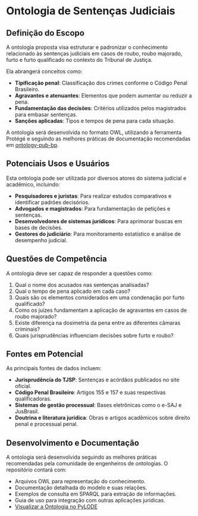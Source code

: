 # Ontologia de Sentenças Judiciais

## Definição do Escopo
A ontologia proposta visa estruturar e padronizar o conhecimento relacionado às sentenças judiciais em casos de roubo, roubo majorado, furto e furto qualificado no contexto do Tribunal de Justiça.

Ela abrangerá conceitos como:
- **Tipificação penal**: Classificação dos crimes conforme o Código Penal Brasileiro.
- **Agravantes e atenuantes**: Elementos que podem aumentar ou reduzir a pena.
- **Fundamentação das decisões**: Critérios utilizados pelos magistrados para embasar sentenças.
- **Sanções aplicadas**: Tipos e tempos de pena para cada situação.

A ontologia será desenvolvida no formato OWL, utilizando a ferramenta Protégé e seguindo as melhores práticas de documentação recomendadas em [ontology-pub-bp](https://github.com/jpalmeida/ontology-pub-bp).

## Potenciais Usos e Usuários
Esta ontologia pode ser utilizada por diversos atores do sistema judicial e acadêmico, incluindo:
- **Pesquisadores e juristas**: Para realizar estudos comparativos e identificar padrões decisórios.
- **Advogados e magistrados**: Para fundamentação de petições e sentenças.
- **Desenvolvedores de sistemas jurídicos**: Para aprimorar buscas em bases de decisões.
- **Gestores do judiciário**: Para monitoramento estatístico e análise de desempenho judicial.

## Questões de Competência
A ontologia deve ser capaz de responder a questões como:
1. Qual o nome dos acusados nas sentenças analisadas?
2. Qual o tempo de pena aplicado em cada caso?
3. Quais são os elementos considerados em uma condenação por furto qualificado?
4. Como os juízes fundamentam a aplicação de agravantes em casos de roubo majorado?
5. Existe diferença na dosimetria da pena entre as diferentes câmaras criminais?
6. Quais jurisprudências influenciam decisões sobre furto e roubo?

## Fontes em Potencial
As principais fontes de dados incluem:
- **Jurisprudência do TJSP**: Sentenças e acórdãos publicados no site oficial.
- **Código Penal Brasileiro**: Artigos 155 e 157 e suas respectivas qualificadoras.
- **Sistemas de gestão processual**: Bases eletrônicas como o e-SAJ e JusBrasil.
- **Doutrina e literatura jurídica**: Obras e artigos acadêmicos sobre direito penal e processual penal.

## Desenvolvimento e Documentação
A ontologia será desenvolvida seguindo as melhores práticas recomendadas pela comunidade de engenheiros de ontologias. O repositório contará com:
- Arquivos OWL para representação do conhecimento.
- Documentação detalhada do modelo e suas relações.
- Exemplos de consulta em SPARQL para extração de informações.
- Guia de uso para integração com outras aplicações jurídicas.
- [Visualizar a Ontologia no PyLODE](https://justica-ontology.vercel.app/)
